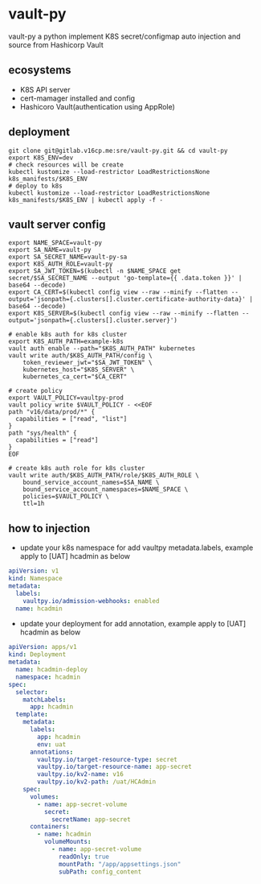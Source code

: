 # vault-py
vault-py a python implement K8S secret/configmap auto injection and source from Hashicorp Vault

## ecosystems
- K8S API server
- cert-mamager installed and config
- Hashicoro Vault(authentication using AppRole)

## deployment
```shell
git clone git@gitlab.v16cp.me:sre/vault-py.git && cd vault-py
export K8S_ENV=dev
# check resources will be create
kubectl kustomize --load-restrictor LoadRestrictionsNone k8s_manifests/$K8S_ENV
# deploy to k8s
kubectl kustomize --load-restrictor LoadRestrictionsNone k8s_manifests/$K8S_ENV | kubectl apply -f - 
```

## vault server config
```shell
export NAME_SPACE=vault-py
export SA_NAME=vault-py
export SA_SECRET_NAME=vault-py-sa
export K8S_AUTH_ROLE=vault-py
export SA_JWT_TOKEN=$(kubectl -n $NAME_SPACE get secret/$SA_SECRET_NAME --output 'go-template={{ .data.token }}' | base64 --decode)
export CA_CERT=$(kubectl config view --raw --minify --flatten --output='jsonpath={.clusters[].cluster.certificate-authority-data}' | base64 --decode)
export K8S_SERVER=$(kubectl config view --raw --minify --flatten --output='jsonpath={.clusters[].cluster.server}')

# enable k8s auth for k8s cluster
export K8S_AUTH_PATH=example-k8s
vault auth enable --path="$K8S_AUTH_PATH" kubernetes
vault write auth/$K8S_AUTH_PATH/config \
    token_reviewer_jwt="$SA_JWT_TOKEN" \
    kubernetes_host="$K8S_SERVER" \
    kubernetes_ca_cert="$CA_CERT"

# create policy
export VAULT_POLICY=vaultpy-prod
vault policy write $VAULT_POLICY - <<EOF
path "v16/data/prod/*" {
  capabilities = ["read", "list"]
}
path "sys/health" {
  capabilities = ["read"]
}
EOF

# create k8s auth role for k8s cluster
vault write auth/$K8S_AUTH_PATH/role/$K8S_AUTH_ROLE \
    bound_service_account_names=$SA_NAME \
    bound_service_account_namespaces=$NAME_SPACE \
    policies=$VAULT_POLICY \
    ttl=1h
```

## how to injection
- update your k8s namespace for add vaultpy metadata.labels, example apply to [UAT] hcadmin as below
```yaml
apiVersion: v1
kind: Namespace
metadata:
  labels:
    vaultpy.io/admission-webhooks: enabled
  name: hcadmin
```

- update your deployment for add annotation, example apply to [UAT] hcadmin as below
```yaml
apiVersion: apps/v1
kind: Deployment
metadata:
  name: hcadmin-deploy
  namespace: hcadmin
spec:
  selector:
    matchLabels:
      app: hcadmin
  template:
    metadata:
      labels:
        app: hcadmin
        env: uat
      annotations:
        vaultpy.io/target-resource-type: secret
        vaultpy.io/target-resource-name: app-secret
        vaultpy.io/kv2-name: v16
        vaultpy.io/kv2-path: /uat/HCAdmin
    spec:
      volumes:
        - name: app-secret-volume
          secret:
            secretName: app-secret
      containers:
        - name: hcadmin
          volumeMounts:
            - name: app-secret-volume
              readOnly: true
              mountPath: "/app/appsettings.json"
              subPath: config_content
```
